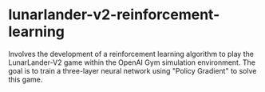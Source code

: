 # lunarlander-v2-reinforcement-learning
Involves the development of a reinforcement learning algorithm to play the LunarLander-V2 game within the OpenAI Gym simulation environment. The goal is to train a three-layer neural network using "Policy Gradient" to solve this game.
